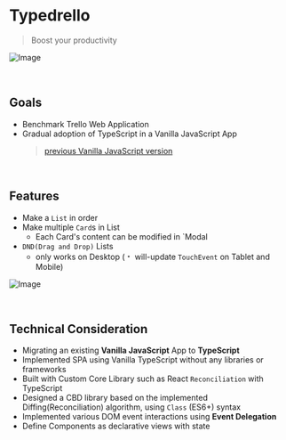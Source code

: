 # Typedrello

> Boost your productivity

![Image](https://github.com/user-attachments/assets/1981d032-b12c-40bb-8788-4cab82a19991)

<br/>

## Goals

- Benchmark Trello Web Application
- Gradual adoption of TypeScript in a Vanilla JavaScript App
  > <a href="https://github.com/olhkyle/trello" target="_blank">previous Vanilla JavaScript version</a>

<br/>

## Features

- Make a `List` in order
- Make multiple `Card`s in List
  - Each Card's content can be modified in `Modal
- `DND(Drag and Drop)` Lists
  - only works on Desktop (﹡ will-update `TouchEvent` on Tablet and Mobile)

![Image](https://github.com/user-attachments/assets/280faf97-427b-46b1-a909-bc93eaf85a7a)

<br/>

## Technical Consideration

- Migrating an existing **Vanilla JavaScript** App to **TypeScript**
- Implemented SPA using Vanilla TypeScript without any libraries or frameworks
- Built with Custom Core Library such as React `Reconciliation` with TypeScript
- Designed a CBD library based on the implemented Diffing(Reconciliation) algorithm, using `Class` (ES6+) syntax
- Implemented various DOM event interactions using **Event Delegation**
- Define Components as declarative views with state
